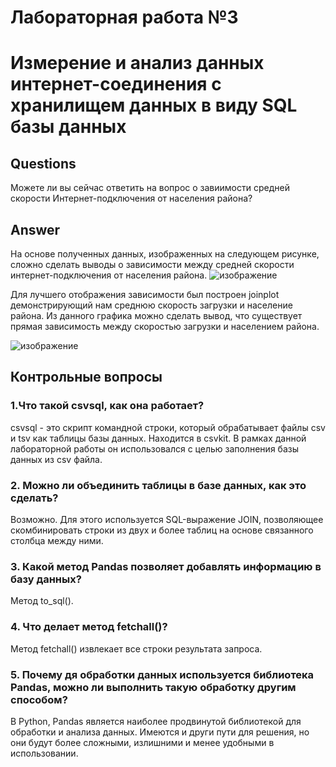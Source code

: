 # Лабораторная работа №3

# Измерение и анализ данных интернет-соединения с хранилищем данных в виду SQL базы данных

## Questions
Можете ли вы сейчас ответить на вопрос о завиимости средней скорости Интернет-подключения от населения района?

## Answer

На основе полученных данных, изображенных на следующем рисунке, сложно сделать выводы о зависимости между средней скорости интернет-подключения от населения района.
![изображение](https://user-images.githubusercontent.com/48613530/114597990-96567d00-9cbb-11eb-881a-840c4834f293.png)

Для лучшего отображения зависимости был построен joinplot демонстрирующий нам среднюю скорость загрузки и население района.
Из данного графика можно сделать вывод, что существует прямая зависимость между скоростью загрузки и населением района.

![изображение](https://user-images.githubusercontent.com/48613530/114598165-c736b200-9cbb-11eb-9fe9-a7a80768e882.png)

## Контрольные вопросы
### 1.Что такой csvsql, как она работает?

csvsql - это скрипт командной строки, который обрабатывает файлы csv и tsv как таблицы базы данных. Находится в csvkit. В рамках данной лабораторной работы он использовался с целью заполнения базы данных из csv файла.

### 2. Можно ли объединить таблицы в базе данных, как это сделать?

Возможно. Для этого используется SQL-выражение JOIN, позволяющее скомбинировать строки из двух и более таблиц на основе связанного столбца между ними.

### 3. Какой метод Pandas позволяет добавлять информацию в базу данных?

Метод to_sql().

### 4. Что делает метод fetchall()?

Метод fetchall() извлекает все строки результата запроса.

### 5. Почему дя обработки данных используется библиотека Pandas, можно ли выполнить такую обработку другим способом?

В Python, Pandas является наиболее продвинутой библиотекой для обработки и анализа данных. 
Имеются и други пути для решения, но они будут более сложными, излишними и менее удобными в использовании.
